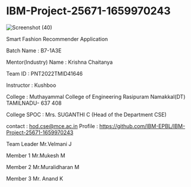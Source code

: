 # IBM-Project-25671-1659970243
   ![Screenshot (40)](https://user-images.githubusercontent.com/58494901/191813821-351a3f52-7488-4c7d-ba6d-e6e1c9da09ed.png)

Smart Fashion Recommender Application

Batch Name   : B7-1A3E

Mentor(Industry) Name  : Krishna Chaitanya

Team ID      : PNT2022TMID41646

Instructor   : Kushboo

College      : Muthayammal College of Engineering Rasipuram Namakkal(DT) TAMILNADU- 637 408

College SPOC : Mrs. SUGANTHI C (Head of the Department CSE)

contact      : hod.cse@mce.ac.in
Profile      : https://github.com/IBM-EPBL/IBM-Project-25671-1659970243  

Team Leader Mr.Velmani J

Member 1 Mr.Mukesh M

Member 2 Mr.Muralidharan M

Member 3 Mr. Anand K
